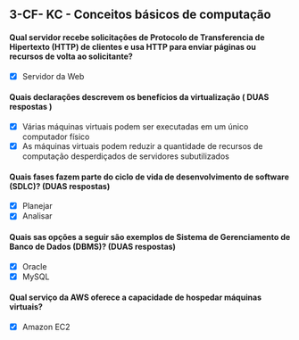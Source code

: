 ## 3-CF- KC - Conceitos básicos de computação

#### Qual servidor recebe solicitações de Protocolo de Transferencia de Hipertexto (HTTP) de clientes e usa HTTP para enviar páginas ou recursos de volta ao solicitante?
- [x] Servidor da Web

#### Quais declarações descrevem os benefícios da virtualização ( DUAS respostas )
- [x] Várias máquinas virtuais podem ser executadas em um único computador físico
- [x] As máquinas virtuais podem reduzir a quantidade de recursos de computação desperdiçados de servidores subutilizados

#### Quais fases fazem parte do ciclo de vida de desenvolvimento de software (SDLC)? (DUAS respostas)
- [x] Planejar
- [x] Analisar

#### Quais sas opções a seguir são exemplos de Sistema de Gerenciamento de Banco de Dados (DBMS)? (DUAS respostas)
- [x] Oracle
- [x] MySQL

#### Qual serviço da AWS oferece a capacidade de hospedar máquinas virtuais?
- [x] Amazon EC2
